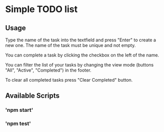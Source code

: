 # Simple TODO list

## Usage

Type the name of the task into the textfield and press "Enter" to create a new one.
The name of the task must be unique and not empty.

You can complete a task by clicking the checkbox on the left of the name.

You can filter the list of your tasks by changing the view mode (buttons "All", "Active", "Completed") in the footer.

To clear all completed tasks press "Clear Completed" button.

## Available Scripts

### 'npm start'

### 'npm test'
